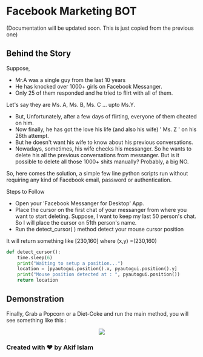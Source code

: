 # Facebook Marketing BOT
(Documentation will be updated soon. This is just copied from the previous one)

## Behind the Story
Suppose,
- Mr.A was a single guy from the last 10 years 
- He has knocked over 1000+ girls on Facebook Messanger.
- Only 25 of them responded and he tried to flirt with all of them.

Let's say they are Ms. A, Ms. B, Ms. C ... upto Ms.Y.
- But, Unfortunately, after a few days of flirting, everyone of them cheated on him.
- Now finally, he has got the love his life (and also his wife) ' Ms. Z '  on his 26th attempt.
- But he doesn't want his wife to know about his previous conversations.
- Nowadays, sometimes, his wife checks his messanger. So he wants to delete his all the previous conversations from messanger. But is it possible to delete all those 1000+ shits manually? Probably, a big NO.

So, here comes the solution, a simple few line python scripts run without requiring any kind of Facebook email, password or authentication. 
</br>

Steps to Follow
- Open your 'Facebook Messanger for Desktop' App.
- Place the cursor on the first chat of your messanger from where you want to start deleting. Suppose, I want to keep my last 50 person's chat. So I will place the cursor on 51th person's name.
- Run the detect_cursor( ) method detect your mouse cursor position

It will return something like [230,160] where (x,y) =(230,160)
```python
def detect_cursor():
    time.sleep(6)
    print("Waiting to setup a position...")
    location = [pyautogui.position().x, pyautogui.position().y]
    print("Mouse position detected at : ", pyautogui.position())
    return location
```
## Demonstration
Finally, Grab a Popcorn or a Diet-Coke and run the main method, you will see something like this :

<center>
    <img src="./Sample/Sample_DeleteFBMessages.gif">
</center>

### Created with ❤️ by Akif Islam
